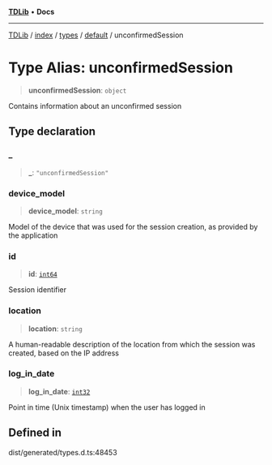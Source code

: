 [**TDLib**](../../../../../../README.md) • **Docs**

***

[TDLib](../../../../../../modules.md) / [index](../../../../../README.md) / [types](../../../README.md) / [default](../README.md) / unconfirmedSession

# Type Alias: unconfirmedSession

> **unconfirmedSession**: `object`

Contains information about an unconfirmed session

## Type declaration

### \_

> **\_**: `"unconfirmedSession"`

### device\_model

> **device\_model**: `string`

Model of the device that was used for the session creation, as provided by the application

### id

> **id**: [`int64`](int64.md)

Session identifier

### location

> **location**: `string`

A human-readable description of the location from which the session was created, based on the IP address

### log\_in\_date

> **log\_in\_date**: [`int32`](int32.md)

Point in time (Unix timestamp) when the user has logged in

## Defined in

dist/generated/types.d.ts:48453
